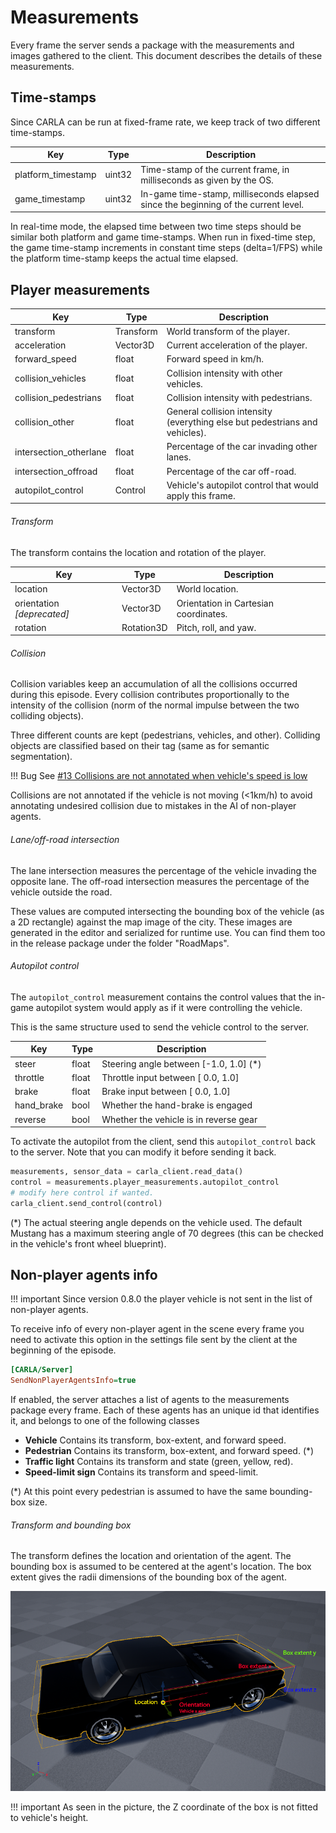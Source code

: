 Measurements
============

Every frame the server sends a package with the measurements and images gathered
to the client. This document describes the details of these measurements.

Time-stamps
-----------

Since CARLA can be run at fixed-frame rate, we keep track of two different
time-stamps.

Key                        | Type      | Description
-------------------------- | --------- | ------------
platform_timestamp         | uint32    | Time-stamp of the current frame, in milliseconds as given by the OS.
game_timestamp             | uint32    | In-game time-stamp, milliseconds elapsed since the beginning of the current level.

In real-time mode, the elapsed time between two time steps should be similar
both platform and game time-stamps. When run in fixed-time step, the game
time-stamp increments in constant time steps (delta=1/FPS) while the platform
time-stamp keeps the actual time elapsed.

Player measurements
-------------------

Key                        | Type      | Description
-------------------------- | --------- | ------------
transform                  | Transform | World transform of the player.
acceleration               | Vector3D  | Current acceleration of the player.
forward_speed              | float     | Forward speed in km/h.
collision_vehicles         | float     | Collision intensity with other vehicles.
collision_pedestrians      | float     | Collision intensity with pedestrians.
collision_other            | float     | General collision intensity (everything else but pedestrians and vehicles).
intersection_otherlane     | float     | Percentage of the car invading other lanes.
intersection_offroad       | float     | Percentage of the car off-road.
autopilot_control          | Control   | Vehicle's autopilot control that would apply this frame.

###### Transform

The transform contains the location and rotation of the player.

Key                        | Type       | Description
-------------------------- | ---------- | ------------
location                   | Vector3D   | World location.
orientation *[deprecated]* | Vector3D   | Orientation in Cartesian coordinates.
rotation                   | Rotation3D | Pitch, roll, and yaw.

###### Collision

Collision variables keep an accumulation of all the collisions occurred during
this episode. Every collision contributes proportionally to the intensity of the
collision (norm of the normal impulse between the two colliding objects).

Three different counts are kept (pedestrians, vehicles, and other). Colliding
objects are classified based on their tag (same as for semantic segmentation).

!!! Bug
    See [#13 Collisions are not annotated when vehicle's speed is low](https://github.com/carla-simulator/carla/issues/13)

Collisions are not annotated if the vehicle is not moving (<1km/h) to avoid
annotating undesired collision due to mistakes in the AI of non-player agents.

###### Lane/off-road intersection

The lane intersection measures the percentage of the vehicle invading the
opposite lane. The off-road intersection measures the percentage of the vehicle
outside the road.

These values are computed intersecting the bounding box of the vehicle (as a 2D
rectangle) against the map image of the city. These images are generated in the
editor and serialized for runtime use. You can find them too in the release
package under the folder "RoadMaps".

###### Autopilot control

The `autopilot_control` measurement contains the control values that the in-game
autopilot system would apply as if it were controlling the vehicle.

This is the same structure used to send the vehicle control to the server.

Key                        | Type      | Description
-------------------------- | --------- | ------------
steer                      | float     | Steering angle between [-1.0, 1.0] (*)
throttle                   | float     | Throttle input between [ 0.0, 1.0]
brake                      | float     | Brake input between [ 0.0, 1.0]
hand_brake                 | bool      | Whether the hand-brake is engaged
reverse                    | bool      | Whether the vehicle is in reverse gear

To activate the autopilot from the client, send this `autopilot_control` back
to the server. Note that you can modify it before sending it back.

```py
measurements, sensor_data = carla_client.read_data()
control = measurements.player_measurements.autopilot_control
# modify here control if wanted.
carla_client.send_control(control)
```

(*) The actual steering angle depends on the vehicle used. The default Mustang
has a maximum steering angle of 70 degrees (this can be checked in the vehicle's
front wheel blueprint).

Non-player agents info
----------------------

!!! important
    Since version 0.8.0 the player vehicle is not sent in the list of non-player
    agents.

To receive info of every non-player agent in the scene every frame you need to
activate this option in the settings file sent by the client at the beginning of
the episode.

```ini
[CARLA/Server]
SendNonPlayerAgentsInfo=true
```

If enabled, the server attaches a list of agents to the measurements package
every frame. Each of these agents has an unique id that identifies it, and
belongs to one of the following classes

  * **Vehicle** Contains its transform, box-extent, and forward speed.
  * **Pedestrian** Contains its transform, box-extent, and forward speed. (*)
  * **Traffic light** Contains its transform and state (green, yellow, red).
  * **Speed-limit sign** Contains its transform and speed-limit.

(*) At this point every pedestrian is assumed to have the same bounding-box
size.

###### Transform and bounding box

The transform defines the location and orientation of the agent. The bounding
box is assumed to be centered at the agent's location. The box extent gives the
radii dimensions of the bounding box of the agent.

![Vehicle Bounding Box](img/vehicle_bounding_box.png)

!!! important
    As seen in the picture, the Z coordinate of the box is not fitted to
    vehicle's height.
